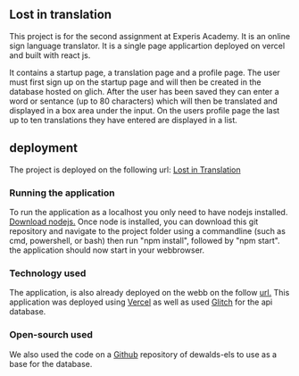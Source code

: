 ## Lost in translation

This project is for the second assignment at Experis Academy. It is an online sign language translator. It is a single page applicartion deployed on vercel and built with react js.

It contains a startup page, a translation page and a profile page. The user must first sign up on the startup page and will then be created in the database hosted on glich. After the user has been saved they can enter a word or sentance (up to 80 characters) which will then be translated and displayed in a box area under the input. On the users profile page the last up to ten translations they have entered are displayed in a list.

## deployment
The project is deployed on the following url: [Lost in Translation](https://assignment2-nine.vercel.app)

### Running the application
To run the application as a localhost you only need to have nodejs installed. [Download nodejs.](https://nodejs.org/en/)
Once node is installed, you can download this git repository and navigate to the project folder using a commandline (such as cmd, powershell, or bash)
then run "npm install", 
followed by "npm start". 
the application should now start in your webbrowser.

### Technology used
The application, is also already deployed on the webb on the follow [url.](https://assignment2-nine.vercel.app/)
This application was deployed using [Vercel](https://vercel.com) as well as used [Glitch](https://glitch.com/) for the api database. 

### Open-sourch used
We also used the code on a [Github](https://github.com/dewald-els/noroff-assignment-api) repository of dewalds-els to use as a base for the database. 
